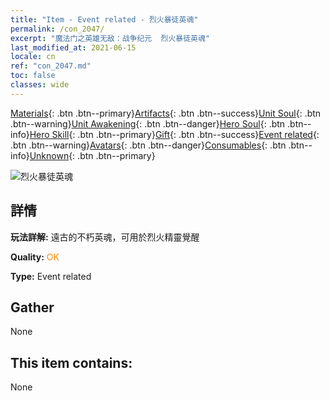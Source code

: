 ```yaml
---
title: "Item - Event related - 烈火暴徒英魂"
permalink: /con_2047/
excerpt: "魔法门之英雄无敌：战争纪元  烈火暴徒英魂"
last_modified_at: 2021-06-15
locale: cn
ref: "con_2047.md"
toc: false
classes: wide
---
```

 [Materials](/ItemsCN/){: .btn .btn--primary}[Artifacts](/ItemsCN/Artifacts/){: .btn .btn--success}[Unit Soul](/ItemsCN/UnitSoul/){: .btn .btn--warning}[Unit Awakening](/ItemsCN/UnitAwakening/){: .btn .btn--danger}[Hero Soul](/ItemsCN/HeroSoul/){: .btn .btn--info}[Hero Skill](/ItemsCN/HeroSkill/){: .btn .btn--primary}[Gift](/ItemsCN/Gift/){: .btn .btn--success}[Event related](/ItemsCN/Events/){: .btn .btn--warning}[Avatars](/ItemsCN/Avatars/){: .btn .btn--danger}[Consumables](/ItemsCN/Consumables/){: .btn .btn--info}[Unknown](/ItemsCN/Unknown/){: .btn .btn--primary}

 ![烈火暴徒英魂](/images/t/juexing_506.png)

## 詳情
 **玩法詳解:** 遠古的不朽英魂，可用於烈火精靈覺醒

 **Quality:** <span style="color: #FF8C00">OK</span>

 **Type:** Event related

## Gather

  None

## This item contains:

  None

